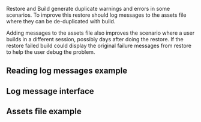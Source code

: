 Restore and Build generate duplicate warnings and errors in some scenarios. To improve this restore should log messages to the assets file where they can be de-duplicated with build.

Adding messages to the assets file also improves the scenario where a user builds in a different session, possibly days after doing the restore. If the restore failed build could display the original failure messages from restore to help the user debug the problem.

## Reading log messages example


## Log message interface


## Assets file example